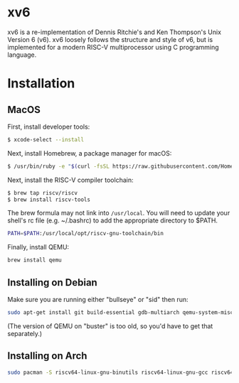 # xv6
xv6 is a re-implementation of Dennis Ritchie's and Ken Thompson's Unix
Version 6 (v6).  xv6 loosely follows the structure and style of v6,
but is implemented for a modern RISC-V multiprocessor using C programming language.

# Installation
## MacOS
First, install developer tools:
```sh
$ xcode-select --install
```

Next, install Homebrew, a package manager for macOS: 
```sh
$ /usr/bin/ruby -e "$(curl -fsSL https://raw.githubusercontent.com/Homebrew/install/master/install)"
```

Next, install the RISC-V compiler toolchain:
```sh
$ brew tap riscv/riscv
$ brew install riscv-tools
```

The brew formula may not link into `/usr/local`. You will need to update your shell's rc file (e.g. ~/.bashrc) to add the appropriate directory to $PATH.
```sh
PATH=$PATH:/usr/local/opt/riscv-gnu-toolchain/bin
```

Finally, install QEMU:
```sh
brew install qemu
```

## Installing on Debian
Make sure you are running either "bullseye" or "sid" then run:
```sh
sudo apt-get install git build-essential gdb-multiarch qemu-system-misc gcc-riscv64-linux-gnu binutils-riscv64-linux-gnu 
```
(The version of QEMU on "buster" is too old, so you'd have to get that separately.)

## Installing on Arch
```sh
sudo pacman -S riscv64-linux-gnu-binutils riscv64-linux-gnu-gcc riscv64-linux-gnu-gdb qemu-arch-extra
```
